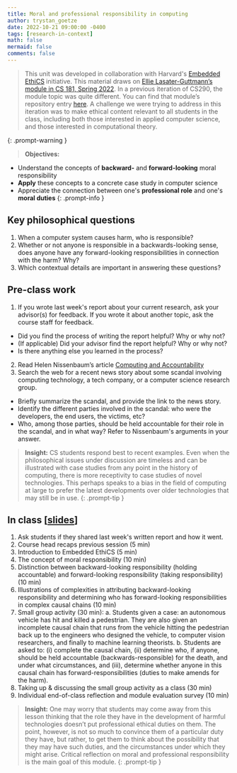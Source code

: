 ```yaml
---
title: Moral and professional responsibility in computing
author: trystan_goetze
date: 2022-10-21 09:00:00 -0400
tags: [research-in-context]
math: false
mermaid: false
comments: false
---
```


> This unit was developed in collaboration with Harvard's [Embedded EthiCS](https://embeddedethics.seas.harvard.edu) initiative. This material draws on [Ellie Lasater-Guttmann’s module in CS 181, Spring 2022](https://embeddedethics.seas.harvard.edu/cs-181-2022-spring). In a previous iteration of CS290, the module topic was quite different. You can find that module’s repository entry [here](https://embeddedethics.seas.harvard.edu/cs-290-2022-spring). A challenge we were trying to address in this iteration was to make ethical content relevant to all students in the class, including both those interested in applied computer science, and those interested in computational theory.

{: .prompt-warning }

> **Objectives:**
* Understand the concepts of **backward-** and **forward-looking** moral responsibility
* **Apply** these concepts to a concrete case study in computer science
* Appreciate the connection between one's **professional role** and one's **moral duties**
{: .prompt-info }

## Key philosophical questions

1. When a computer system causes harm, who is responsible?
2. Whether or not anyone is responsible in a backwards-looking sense, does anyone have any forward-looking responsibilities in connection with the harm? Why?
3. Which contextual details are important in answering these questions?


## Pre-class work
1. If you wrote last week's report about your current research, ask your advisor(s) for feedback. If you wrote it about another topic, ask the course staff for feedback.
  * Did you find the process of writing the report helpful? Why or why not? 
  * (If applicable) Did your advisor find the report helpful? Why or why not? 
  * Is there anything else you learned in the process? 
2. Read Helen Nissenbaum’s article [Computing and Accountability](https://dl.acm.org/doi/10.1145/175222.175228)
3. Search the web for a recent news story about some scandal involving computing technology, a tech company, or a computer science research group. 
  * Briefly summarize the scandal, and provide the link to the news story.
  * Identify the different parties involved in the scandal: who were the developers, the end users, the victims, etc?
  * Who, among those parties, should be held accountable for their role in the scandal, and in what way? Refer to Nissenbaum's arguments in your answer.

> **Insight:** CS students respond best to recent examples. Even when the philosophical issues under discussion are timeless and can be illustrated with case studies from any point in the history of computing, there is more receptivity to case studies of novel technologies. This perhaps speaks to a bias in the field of computing at large to prefer the latest developments over older technologies that may still be in use.
{: .prompt-tip }

## In class \[[slides](https://docs.google.com/presentation/d/1wBfjEHBV3rQMMJvtM4iwnaJoo8Jmmqc1/edit?usp=sharing&ouid=113921352520656002922&rtpof=true&sd=true)\]
1. Ask students if they shared last week's written report and how it went.
2. Course head recaps previous session (5 min)
3. Introduction to Embedded EthiCS (5 min)
4. The concept of moral responsibility (10 min)
5. Distinction between backward-looking responsibility (holding accountable) and forward-looking responsibility (taking responsibility) (10 min)
5. Illustrations of complexities in attributing backward-looking responsibility and determining who has forward-looking responsibilities in complex causal chains (10 min)
7. Small group activity (30 min):
  a. Students given a case: an autonomous vehicle has hit and killed a pedestrian. They are also given an incomplete causal chain that runs from the vehicle hitting the pedestrian back up to the engineers who designed the vehicle, to computer vision researchers, and finally to machine learning theorists.
  b. Students are asked to: (i) complete the causal chain, (ii) determine who, if anyone, should be held accountable (backwards-responsible) for the death, and under what circumstances, and (iii), determine whether anyone in this causal chain has forward-responsibilities (duties to make amends for the harm).
8. Taking up & discussing the small group activity as a class (30 min)
9. Individual end-of-class reflection and module evaluation survey (10 min)

> **Insight:** One may worry that students may come away from this lesson thinking that the role they have in the development of harmful technologies doesn’t put professional ethical duties on them. The point, however, is not so much to convince them of a particular duty they have, but rather, to get them to think about the possibility that they may have such duties, and the circumstances under which they might arise. Critical reflection on moral and professional responsibility is the main goal of this module.
{: .prompt-tip }
 
